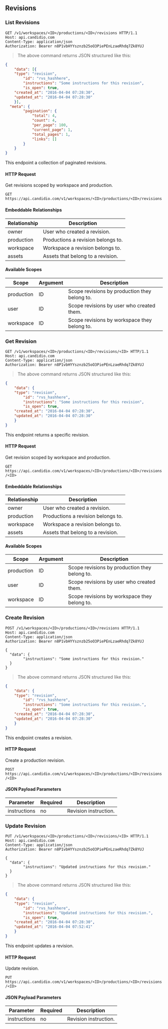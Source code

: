 ## Revisions

### List Revisions
```http
GET /v1/workspaces/<ID>/productions/<ID>/revisions HTTP/1.1
Host: api.candidio.com
Content-Type: application/json
Authorization: Bearer n8P1vbHYYsznzb25oO3PiePEnLzaeRhdq7Zk8YUJ
```

> The above command returns JSON structured like this:

```json
{
	"data": [{
    "type": "revision",
		"id": "rvs_hashhere",
		"instructions": "Some instructions for this revision",
		"is_open": true,
    "created_at": "2016-04-04 07:28:30",
    "updated_at": "2016-04-04 07:28:30"
	}],
  "meta": {
		"pagination": {
			"total": 4,
			"count": 4,
			"per_page": 100,
			"current_page": 1,
			"total_pages": 1,
			"links": []
		}
	}
}
```

This endpoint a collection of paginated revisions.

#### HTTP Request

Get revisions scoped by workspace and production.

`GET https://api.candidio.com/v1/workspaces/<ID>/productions/<ID>/revisions`

#### Embeddable Relationships

Relationship | Description
------------ | -----------
owner | User who created a revision.
production | Productions a revision belongs to.
workspace | Workspace a revision belongs to.
assets | Assets that belong to a revision.

#### Available Scopes

Scope | Argument | Description
----- | -------- | -----------
production | ID | Scope revisions by production they belong to.
user | ID | Scope revisions by user who created them.
workspace | ID | Scope revisions by workspace they belong to.

### Get Revision

```http
GET /v1/workspaces/<ID>/productions/<ID>/revisions/<ID> HTTP/1.1
Host: api.candidio.com
Content-Type: application/json
Authorization: Bearer n8P1vbHYYsznzb25oO3PiePEnLzaeRhdq7Zk8YUJ
```

> The above command returns JSON structured like this:

```json
{
	"data": {
    "type": "revision",
		"id": "rvs_hashhere",
		"instructions": "Some instructions for this revision",
		"is_open": true,
    "created_at": "2016-04-04 07:28:30",
    "updated_at": "2016-04-04 07:28:30"
	}
}
```

This endpoint returns a specific revision.

#### HTTP Request

Get revision scoped by workspace and production.

`GET https://api.candidio.com/v1/workspaces/<ID>/productions/<ID>/revisions/<ID>`

#### Embeddable Relationships

Relationship | Description
------------ | -----------
owner | User who created a revision.
production | Productions a revision belongs to.
workspace | Workspace a revision belongs to.
assets | Assets that belong to a revision.

#### Available Scopes

Scope | Argument | Description
----- | -------- | -----------
production | ID | Scope revisions by production they belong to.
user | ID | Scope revisions by user who created them.
workspace | ID | Scope revisions by workspace they belong to.

### Create Revision

```http
POST /v1/workspaces/<ID>/productions/<ID>/revisions HTTP/1.1
Host: api.candidio.com
Content-Type: application/json
Authorization: Bearer n8P1vbHYYsznzb25oO3PiePEnLzaeRhdq7Zk8YUJ

{
  "data": {
  		"instructions": "Some instructions for this revision."
  }
}
```

> The above command returns JSON structured like this:

```json
{
	"data": {
    "type": "revision",
		"id": "rvs_hashhere",
		"instructions": "Some instructions for this revision.",
		"is_open": true,
    "created_at": "2016-04-04 07:28:30",
    "updated_at": "2016-04-04 07:28:30"
	}
}
```

This endpoint creates a revision.

#### HTTP Request

Create a production revision.

`POST https://api.candidio.com/v1/workspaces/<ID>/productions/<ID>/revisions/<ID>`

#### JSON Payload Parameters

Parameter | Required | Description
--------- | -------- | -----------
instructions | no | Revision instruction.


### Update Revision

```http
PUT /v1/workspaces/<ID>/productions/<ID>/revisions/<ID> HTTP/1.1
Host: api.candidio.com
Content-Type: application/json
Authorization: Bearer n8P1vbHYYsznzb25oO3PiePEnLzaeRhdq7Zk8YUJ

{
  "data": {
  		"instructions": "Updated instructions for this revision."
  }
}
```

> The above command returns JSON structured like this:

```json
{
	"data": {
    "type": "revision",
		"id": "rvs_hashhere",
		"instructions": "Updated instructions for this revision.",
		"is_open": true,
    "created_at": "2016-04-04 07:28:30",
    "updated_at": "2016-04-04 07:52:41"
	}
}
```

This endpoint updates a revision.

#### HTTP Request

Update revision.

`PUT https://api.candidio.com/v1/workspaces/<ID>/productions/<ID>/revisions/<ID>`

#### JSON Payload Parameters

Parameter | Required | Description
--------- | -------- | -----------
instructions | no | Revision instruction.
